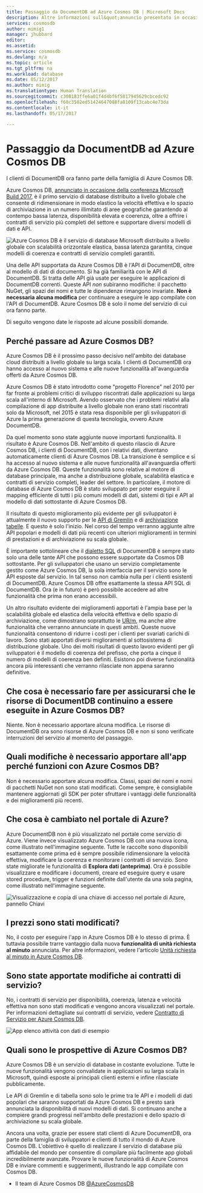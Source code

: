 ```yaml
---
title: Passaggio da DocumentDB ad Azure Cosmos DB | Microsoft Docs
description: Altre informazioni sull&quot;annuncio presentato in occasione di //build 2017, relativo al passaggio dei clienti di DocumentDB ad Azure Cosmos DB.
services: cosmosdb
author: mimig1
manager: jhubbard
editor: 
ms.assetid: 
ms.service: cosmosdb
ms.devlang: n/a
ms.topic: article
ms.tgt_pltfrm: na
ms.workload: database
ms.date: 05/12/2017
ms.author: mimig
ms.translationtype: Human Translation
ms.sourcegitcommit: c308183ffe6a01f4d4bf6f5817945629cbcedc92
ms.openlocfilehash: f60c3502ed51424647088fa8109f13cabc4e73da
ms.contentlocale: it-it
ms.lasthandoff: 05/17/2017

---
```


# <a name="welcome-documentdb-customers-to-azure-cosmos-db"></a>Passaggio da DocumentDB ad Azure Cosmos DB

I clienti di DocumentDB ora fanno parte della famiglia di Azure Cosmos DB. 

Azure Cosmos DB, [annunciato in occasione della conferenza Microsoft Build 2017](https://azure.microsoft.com/blog/azure-cosmos-db-microsofts-globally-distributed-multi-model-database-service/), è il primo servizio di database distribuito a livello globale che consente di ridimensionare in modo elastico la velocità effettiva e lo spazio di archiviazione in un numero illimitato di aree geografiche garantendo al contempo bassa latenza, disponibilità elevata e coerenza, oltre a offrire i contratti di servizio più completi del settore e supportare diversi modelli di dati e API. 

![Azure Cosmos DB è il servizio di database Microsoft distribuito a livello globale con scalabilità orizzontale elastica, bassa latenza garantita, cinque modelli di coerenza e contratti di servizio completi garantiti.](./media/welcome-documentdb-customers/azure-cosmos-db.png)

Una delle API supportata da Azure Cosmos DB è l'API di DocumentDB, oltre al modello di dati di documento. Si ha già familiarità con le API di DocumentDB. Si tratta delle API già usate per eseguire le applicazioni di DocumentDB correnti. Queste API _non_ subiranno modifiche: il pacchetto NuGet, gli spazi dei nomi e tutte le dipendenze rimangono invariate. **Non è necessaria alcuna modifica** per continuare a eseguire le app compilate con l'API di DocumentDB. Azure Cosmos DB è solo il nome del servizio di cui ora fanno parte. 

Di seguito vengono date le risposte ad alcune possibili domande. 

## <a name="why-move-to-azure-cosmos-db"></a>Perché passare ad Azure Cosmos DB? 

Azure Cosmos DB è il prossimo passo decisivo nell'ambito dei database cloud distribuiti a livello globale su larga scala. I clienti di DocumentDB ora hanno accesso al nuovo sistema e alle nuove funzionalità all'avanguardia offerti da Azure Cosmos DB.

Azure Cosmos DB è stato introdotto come "progetto Florence" nel 2010 per far fronte ai problemi critici di sviluppo riscontrati dalle applicazioni su larga scala all'interno di Microsoft. Avendo osservato che i problemi relativi alla compilazione di app distribuite a livello globale non erano stati riscontrati solo da Microsoft, nel 2015 è stata resa disponibile per gli sviluppatori di Azure la prima generazione di questa tecnologia, ovvero Azure DocumentDB. 

Da quel momento sono state aggiunte nuove importanti funzionalità.  Il risultato è Azure Cosmos DB.  Nell'ambito di questo rilascio di Azure Cosmos DB, i clienti di DocumentDB, con i relativi dati, diventano automaticamente clienti di Azure Cosmos DB. La transizione è semplice e si ha accesso al nuovo sistema e alle nuove funzionalità all'avanguardia offerti da Azure Cosmos DB. Queste funzionalità sono relative al motore di database principale, ma anche a distribuzione globale, scalabilità elastica e contratti di servizio completi, leader del settore. In particolare, il motore di database di Azure Cosmos DB è stato sviluppato per poter eseguire il mapping efficiente di tutti i più comuni modelli di dati, sistemi di tipi e API al modello di dati sottostante di Azure Cosmos DB. 

Il risultato di questo miglioramento più evidente per gli sviluppatori è attualmente il nuovo supporto per le [API di Gremlin](graph-introduction.md) e di [archiviazione tabelle](table-introduction.md). E questo è solo l'inizio. Nel corso del tempo verranno aggiunte altre API popolari e modelli di dati più recenti con ulteriori miglioramenti in termini di prestazioni e di archiviazione su scala globale. 

È importante sottolineare che il [dialetto SQL](../documentdb/documentdb-sql-query.md) di DocumentDB è sempre stato solo una delle tante API che possono essere supportate da Cosmos DB sottostante. Per gli sviluppatori che usano un servizio completamente gestito come Azure Cosmos DB, la sola interfaccia per il servizio sono le API esposte dal servizio. In tal senso non cambia nulla per i clienti esistenti di DocumentDB. Azure Cosmos DB offre esattamente la stessa API SQL di DocumentDB. Ora (e in futuro) è però possibile accedere ad altre funzionalità che prima non erano accessibili. 

Un altro risultato evidente dei miglioramenti apportati è l'ampia base per la scalabilità globale ed elastica della velocità effettiva e dello spazio di archiviazione, come dimostrano soprattutto le [UR/m](request-units-per-minute.md), ma anche altre funzionalità che verranno annunciate in questi ambiti. Queste nuove funzionalità consentono di ridurre i costi per i clienti per svariati carichi di lavoro. Sono stati apportati diversi miglioramenti al sottosistema di distribuzione globale. Uno dei molti risultati di questo lavoro evidenti per gli sviluppatori è il modello di coerenza del prefisso, che porta a cinque il numero di modelli di coerenza ben definiti. Esistono poi diverse funzionalità ancora più interessanti che verranno rilasciate non appena saranno definitive. 

## <a name="what-do-i-need-to-do-to-ensure-my-documentdb-resources-continue-to-run-on-azure-cosmos-db"></a>Che cosa è necessario fare per assicurarsi che le risorse di DocumentDB continuino a essere eseguite in Azure Cosmos DB?

Niente. Non è necessario apportare alcuna modifica. Le risorse di DocumentDB ora sono risorse di Azure Cosmos DB e non si sono verificate interruzioni del servizio al momento del passaggio.

## <a name="what-changes-do-i-need-to-make-for-my-app-to-work-with-azure-cosmos-db"></a>Quali modifiche è necessario apportare all'app perché funzioni con Azure Cosmos DB?

Non è necessario apportare alcuna modifica. Classi, spazi dei nomi e nomi di pacchetti NuGet non sono stati modificati. Come sempre, è consigliabile mantenere aggiornati gli SDK per poter sfruttare i vantaggi delle funzionalità e dei miglioramenti più recenti. 

## <a name="whats-changed-in-the-azure-portal"></a>Che cosa è cambiato nel portale di Azure?

Azure DocumentDB non è più visualizzato nel portale come servizio di Azure. Viene invece visualizzato Azure Cosmos DB con una nuova icona, come illustrato nell'immagine seguente. Tutte le raccolte sono disponibili esattamente come prima ed è sempre possibile ridimensionare la velocità effettiva, modificare la coerenza e monitorare i contratti di servizio. Sono state migliorate le funzionalità di **Esplora dati (anteprima)**. Ora è possibile visualizzare e modificare i documenti, creare ed eseguire query e usare stored procedure, trigger e funzioni definite dall'utente da una sola pagina, come illustrato nell'immagine seguente. 

![Visualizzazione e copia di una chiave di accesso nel portale di Azure, pannello Chiavi](./media/welcome-documentdb-customers/cosmos-db-data-explorer.png)

## <a name="are-there-changes-to-pricing"></a>I prezzi sono stati modificati?

No, il costo per eseguire l'app in Azure Cosmos DB è lo stesso di prima. È tuttavia possibile trarre vantaggio dalla nuova **funzionalità di unità richiesta al minuto** annunciata. Per altre informazioni, vedere l'articolo [Unità richiesta al minuto in Azure Cosmos DB](request-units-per-minute.md).

## <a name="are-there-changes-to-the-service-level-agreements-slas"></a>Sono state apportate modifiche ai contratti di servizio?

No, i contratti di servizio per disponibilità, coerenza, latenza e velocità effettiva non sono stati modificati e vengono ancora visualizzati nel portale. Per informazioni dettagliate sui contratti di servizio, vedere [Contratto di Servizio per Azure Cosmos DB](https://azure.microsoft.com/support/legal/sla/cosmos-db/).
   
![App elenco attività con dati di esempio](./media/welcome-documentdb-customers/azure-cosmosdb-portal-metrics-slas.png)

## <a name="whats-next-with-azure-cosmos-db"></a>Quali sono le prospettive di Azure Cosmos DB?

Azure Cosmos DB è un servizio di database in costante evoluzione. Tutte le nuove funzionalità vengono convalidate in applicazioni su larga scala in Microsoft, quindi esposte ai principali clienti esterni e infine rilasciate pubblicamente. 

Le API di Gremlin e di tabella sono solo le prime tra le API e i modelli di dati popolari che saranno supportati da Azure Cosmos DB e presto sarà annunciata la disponibilità di nuovi modelli di dati. Si continuano anche a compiere grandi progressi nell'ambito delle prestazioni e dello spazio di archiviazione su scala globale. 

Ancora una volta, grazie per essere stati clienti di Azure DocumentDB, ora parte della famiglia di sviluppatori e clienti di tutto il mondo di Azure Cosmos DB. L'obiettivo è quello di realizzare il servizio di database più affidabile del mondo per consentire di compilare più facilmente app globali incredibilmente avanzate. Provare le nuove funzionalità di Azure Cosmos DB e inviare commenti e suggerimenti,  illustrando le app compilate con Cosmos DB.

- Il team di Azure Cosmos DB [@AzureCosmosDB](https://twitter.com/AzureCosmosDB)

